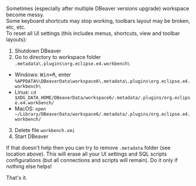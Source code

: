 Sometimes (especially after multiple DBeaver versions upgrade) workspace become messy.  
Some keyboard shortcuts may stop working, toolbars layout may be broken, etc, etc.  
To reset all UI settings (this includes menus, shortcuts, view and toolbar layouts):

1. Shutdown DBeaver
2. Go to directory to workspace folder `.metadata\.plugins\org.eclipse.e4.workbench\`
  - Windows: <kbd>Win+R</kbd>, enter `%APPDATA%\DBeaverData\workspace6\.metadata\.plugins\org.eclipse.e4.workbench\`
  - Linux: `cd $XDG_DATA_HOME/DBeaverData/workspace6/.metadata/.plugins/org.eclipse.e4.workbench/`
  - MacOS: `open ~/Library/DBeaverData/workspace6/.metadata/.plugins/org.eclipse.e4.workbench/`
3. Delete file `workbench.xmi`
4. Start DBeaver

If that doesn't help then you can try to remove `.metadata` folder (see location above). 
This will erase all your UI settings and SQL scripts configurations (but all connections and scripts will remain). Do it only if nothing else helps!

That's it.